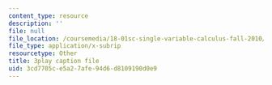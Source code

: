 ```yaml
---
content_type: resource
description: ''
file: null
file_location: /coursemedia/18-01sc-single-variable-calculus-fall-2010/3cd7705ce5a27afe94d6d8109190d0e9_--lPz7VFnKI.srt
file_type: application/x-subrip
resourcetype: Other
title: 3play caption file
uid: 3cd7705c-e5a2-7afe-94d6-d8109190d0e9
---
```


